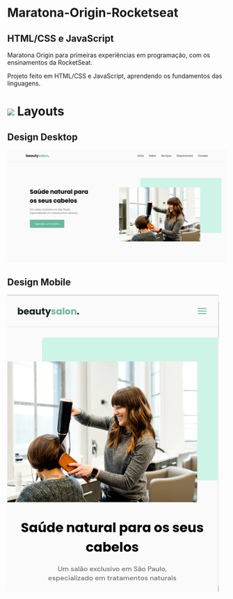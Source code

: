 # Maratona-Origin-Rocketseat

## HTML/CSS e JavaScript
Maratona Origin para primeiras experiências em programação, com os ensinamentos da RocketSeat.

Projeto feito em HTML/CSS e JavaScript, aprendendo os fundamentos das linguagens.


# <img src="https://img.icons8.com/office/16/000000/art-prices.png"/>  Layouts

## Design Desktop
![Desing Desktop](assets/Designs/DesignDesktop.jpeg)

## Design Mobile
![Design Mobile](assets/Designs/DesignMobile.jpeg)